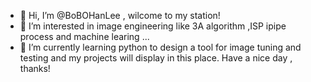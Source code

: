 - 👋 Hi, I’m @BoBOHanLee , wilcome to my station!
- 👀 I’m interested in image engineering like 3A algorithm ,ISP ipipe process and machine learing ...
- 🌱 I’m currently learning python to design a tool for image tuning and testing and my projects will display in this place.
Have a nice day , thanks!


<!---
BoBOHanLee/BoBOHanLee is a ✨ special ✨ repository because its `README.md` (this file) appears on your GitHub profile.
You can click the Preview link to take a look at your changes.
--->
